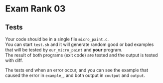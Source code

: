 # Exam Rank 03

## Tests

Your code should be in a single file ``micro_paint.c``.  
You can start ``test.sh`` and it will generate random good or bad examples that will be tested by ``our_micro_paint`` and **your** program.  
The result of both programs (exit code) are tested and the output is tested with diff.

The tests end when an error occur, and you can see the example that caused the error in ``example_``, and both output in ``coutput`` and ``output``.

